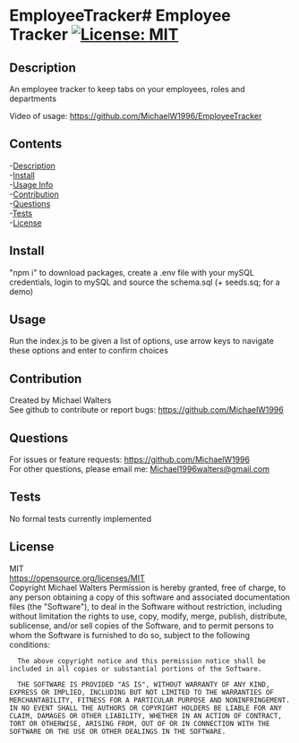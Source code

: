 # EmployeeTracker# Employee Tracker [![License: MIT](https://img.shields.io/badge/License-MIT-yellow.svg)](https://opensource.org/licenses/MIT)

## <span id=Description> Description </span>

An employee tracker to keep tabs on your employees, roles and departments

Video of usage: https://github.com/MichaelW1996/EmployeeTracker

## Contents

-[Description](#Description)  
 -[Install](#Install)  
 -[Usage Info](#Usage)  
 -[Contribution](#Contribution)  
 -[Questions](#Questions)  
 -[Tests](#Tests)  
 -[License](#License)

## <span id=Install> Install </span>

"npm i" to download packages, create a .env file with your mySQL credentials, login to mySQL and source the schema.sql (+ seeds.sq; for a demo)

## <span id=Usage> Usage </span>

Run the index.js to be given a list of options, use arrow keys to navigate these options and enter to confirm choices

## <span id=Contribution> Contribution </span>

Created by Michael Walters  
 See github to contribute or report bugs: https://github.com/MichaelW1996

## <span id=Questions> Questions </span>

For issues or feature requests: https://github.com/MichaelW1996  
 For other questions, please email me: Michael1996walters@gmail.com

## <span id=Tests> Tests </span>

No formal tests currently implemented

## <span id=License> License </span>

MIT  
 https://opensource.org/licenses/MIT  
 Copyright Michael Walters
Permission is hereby granted, free of charge, to any person obtaining a copy of this software and associated documentation files (the "Software"), to deal in the Software without restriction, including without limitation the rights to use, copy, modify, merge, publish, distribute, sublicense, and/or sell copies of the Software, and to permit persons to whom the Software is furnished to do so, subject to the following conditions:

      The above copyright notice and this permission notice shall be included in all copies or substantial portions of the Software.

      THE SOFTWARE IS PROVIDED "AS IS", WITHOUT WARRANTY OF ANY KIND, EXPRESS OR IMPLIED, INCLUDING BUT NOT LIMITED TO THE WARRANTIES OF MERCHANTABILITY, FITNESS FOR A PARTICULAR PURPOSE AND NONINFRINGEMENT. IN NO EVENT SHALL THE AUTHORS OR COPYRIGHT HOLDERS BE LIABLE FOR ANY CLAIM, DAMAGES OR OTHER LIABILITY, WHETHER IN AN ACTION OF CONTRACT, TORT OR OTHERWISE, ARISING FROM, OUT OF OR IN CONNECTION WITH THE SOFTWARE OR THE USE OR OTHER DEALINGS IN THE SOFTWARE.

